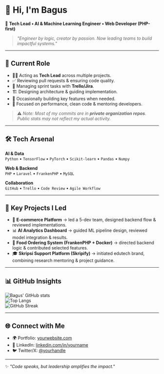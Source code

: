# 👋 Hi, I'm Bagus  

🚀 **Tech Lead • AI & Machine Learning Engineer • Web Developer (PHP-first)**  

> *"Engineer by logic, creator by passion. Now leading teams to build impactful systems."*

---

## 🧭 Current Role  
- 🧑‍💻 Acting as **Tech Lead** across multiple projects.  
- ✅ Reviewing pull requests & ensuring code quality.  
- 📌 Managing sprint tasks with **Trello/Jira**.  
- 🏗️ Designing architecture & guiding implementation.  
- 🔧 Occasionally building key features when needed.  
- 🎯 Focused on performance, clean code & mentoring developers.  

> ⚠️ *Note: Most of my commits are in **private organization repos**.  
Public stats may not reflect my actual activity.*  

---

## 🛠️ Tech Arsenal  

**AI & Data**  
`Python` • `TensorFlow` • `PyTorch` • `Scikit-learn` • `Pandas` • `Numpy`  

**Web & Backend**  
`PHP` • `Laravel` • `FrankenPHP` • `MySQL`  

**Collaboration**  
`GitHub` • `Trello` • `Code Review` • `Agile Workflow`  

---

## 🚀 Key Projects I Led  

- 🛒 **E-commerce Platform** → led a 5-dev team, designed backend flow & reviewed implementations.  
- 📊 **AI Analytics Dashboard** → guided ML pipeline design, reviewed model integration & results.  
- 🍔 **Food Ordering System (FrankenPHP + Docker)** → directed backend logic & contributed selected features.  
- 🎓 **Skripsi Support Platform (Skripify)** → initiated edutech brand, combining research mentoring & project guidance.  

---

## 📊 GitHub Insights  

![Bagus' GitHub stats](https://github-readme-stats.vercel.app/api?username=runcodebagus&show_icons=true&theme=tokyonight)  
![Top Langs](https://github-readme-stats.vercel.app/api/top-langs/?username=runcodebagus&layout=compact&theme=tokyonight)  
![GitHub Streak](https://github-readme-streak-stats.herokuapp.com/?user=runcodebagus&theme=tokyonight)  

---

## 🌐 Connect with Me  

- 🌍 Portfolio: [yourwebsite.com](#)  
- 💼 LinkedIn: [linkedin.com/in/yourname](#)  
- 🐦 Twitter/X: [@yourhandle](#)  

---

✨ *"Code speaks, but leadership amplifies the impact."*  
